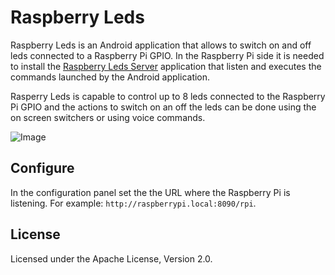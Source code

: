 # Raspberry Leds #

Raspberry Leds is an Android application that allows to switch on and off leds connected to a Raspberry Pi GPIO. In the Raspberry Pi side it is needed to install the [Raspberry Leds Server](https://github.com/adrianromero/raspberryleds-server) application that listen and executes the commands launched by the Android application.

Rasperry Leds is capable to control up to 8 leds connected to the Raspberry Pi GPIO and the actions to switch on an off the leds can be done using the on screen switchers or using voice commands.

![Image](https://raw.github.com/adrianromero/raspberryleds/master/raspberryleds.jpg)

## Configure ##

In the configuration panel set the the URL where the Raspberry Pi is listening. For example: `http://raspberrypi.local:8090/rpi`.

## License ##

Licensed under the Apache License, Version 2.0.

